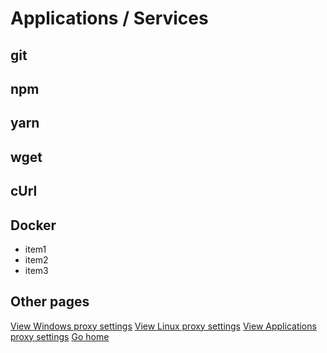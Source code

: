 # Applications / Services

## git

## npm

## yarn

## wget

## cUrl

## Docker

- item1
- item2
- item3

## Other pages

[View Windows proxy settings](/proxy/windows ':class=mb-button')
[View Linux proxy settings](/proxy/linux ':class=mb-button')
[View Applications proxy settings](/proxy/apps ':class=mb-button')
[Go home](/ ':class=mb-button')
